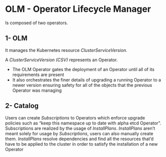 # OLM - Operator Lifecycle Manager

Is composed of two operators.

## 1- OLM

It manages the Kubernetes resource _ClusterServiceVersion._

A _ClusterServiceVersion \(CSV\)_ represents an Operator.

* The OLM Operator gates the deployment of an Operator until all of its requirements are present
* It also orchestrates the finer details of upgrading a running Operator to a newer version ensuring safety for all of the objects that the previous Operator was managing

## 2- Catalog

Users can create _Subscriptions_ to Operators which enforce upgrade policies such as “keep this namespace up to date with alpha etcd Operator”. Subscriptions are realized by the usage of _InstallPlans_. _InstallPlans_ aren’t meant solely for usage by _Subscriptions_, users can also manually create them. _InstallPlans_ resolve dependencies and find all the resources that’d have to be applied to the cluster in order to satisfy the installation of a new Operator

